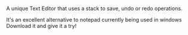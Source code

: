 A unique Text Editor that uses a stack to save, undo or redo operations.

It's an excellent alternative to notepad currently being used in windows Download it and give it a try!
